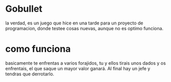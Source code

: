 # Gobullet
 la verdad, es un juego que hice en una tarde para un proyecto de programacion, donde testee cosas nuevas, aunque no es optimo funciona.
 # como funciona
 basicamente te enfrentas a varios forajidos, tu y ellos tirais unos dados y os enfrentais, el que saque un mayor valor ganará. Al final hay un jefe y tendras que derrotarlo.
